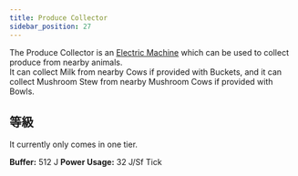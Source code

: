 ```yaml
---
title: Produce Collector
sidebar_position: 27
---
```


The Produce Collector is an [Electric Machine](../Electric-Machines.md) which can be used to collect produce from nearby animals.  
It can collect Milk from nearby Cows if provided with Buckets, and it can collect Mushroom Stew from nearby Mushroom Cows if provided with Bowls.

## 等級

It currently only comes in one tier.

**Buffer:** 512 J **Power Usage:** 32 J/Sf Tick
